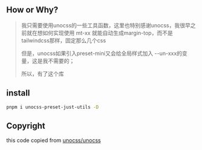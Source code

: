 ## How or Why?

> 我只需要使用unocss的一些工具函数，这里也特别感谢unocss，我很早之前就在想如何实现使用 mt-xx 就能自动生成margin-top，而不是tailwindcss那样，固定那么几个css
> 
> 但是，unocss如果引入preset-mini又会给全局样式加入 --un-xxx的变量，这是我不需要的；
> 
> 所以，有了这个库



## install

```bash
pnpm i unocss-preset-just-utils -D
```


## Copyright

this code copied from [unocss/unocss](https://github.com/unocss/unocss)
